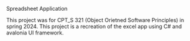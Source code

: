Spreadsheet Application

This project was for CPT_S 321 (Object Orietned Software Principles) in spring 2024. This project is a recreation of the excel app using C# and avalonia UI framework.
